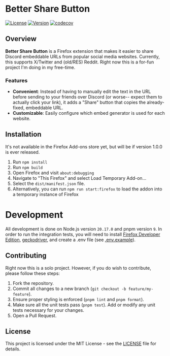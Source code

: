 ﻿# Better Share Button

[![License](https://img.shields.io/github/license/joepietrzyk/better-share-button)](./LICENSE)
[![Version](https://img.shields.io/github/package-json/v/joepietrzyk/better-share-button)](./package.json)
[![codecov](https://codecov.io/github/joepietrzyk/better-share-button/graph/badge.svg?token=MN3ZFJDRXB)](https://codecov.io/github/joepietrzyk/better-share-button)

## Overview

**Better Share Button** is a Firefox extension that makes it easier to share Discord embeddable URLs from popular social media websites. Currently, this supports X/Twitter and (old/RES) Reddit. Right now this is a for-fun project I'm doing in my free-time.

### Features

- **Convenient**: Instead of having to manually edit the text in the URL before sending to your friends over Discord (or worse-- expect them to actually click your link), it adds a "Share" button that copies the already-fixed, embeddable URL.
- **Customizable**: Easily configure which embed generator is used for each website.

## Installation

It's not available in the Firefox Add-ons store yet, but will be if version 1.0.0 is ever released.

1. Run `npm install`
2. Run `npm build`
3. Open Firefox and visit `about:debugging`
4. Navigate to "This Firefox" and select Load Temporary Add-on...
5. Select the `dist/manifest.json` file.
6. Alternatively, you can run `npm run start:firefox` to load the addon into a temporary instance of Firefox

# Development

All development is done on Node.js version `20.17.0` and pnpm version `9`. In order to run the integration tests, you will need to install
[Firefox Developer Edition](https://www.mozilla.org/en-US/firefox/developer/), [geckodriver](https://github.com/mozilla/geckodriver/releases/tag/v0.35.0), and create a .env file (see [.env.example](./.env.example)).

## Contributing

Right now this is a solo project. However, if you do wish to contribute, please follow these steps:

1. Fork the repository.
2. Commit all changes to a new branch (`git checkout -b feature/my-feature`).
3. Ensure proper styling is enforced (`pnpm lint` and `pnpm format`).
4. Make sure all the unit tests pass (`pnpm test`). Add or modify any unit tests necessary for your changes.
5. Open a Pull Request.

## License

This project is licensed under the MIT License - see the [LICENSE](./LICENSE) file for details.
